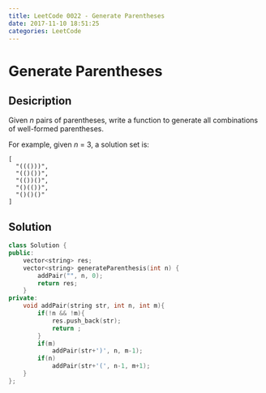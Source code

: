 ```yaml
---
title: LeetCode 0022 - Generate Parentheses
date: 2017-11-10 18:51:25
categories: LeetCode
---
```

# Generate Parentheses #

<!--more-->

## Desicription ##

Given *n* pairs of parentheses, write a function to generate all combinations of well-formed parentheses.

For example, given *n* = 3, a solution set is:

```
[
  "((()))",
  "(()())",
  "(())()",
  "()(())",
  "()()()"
]
```

## Solution ##

```cpp
class Solution {
public:
    vector<string> res;
    vector<string> generateParenthesis(int n) {
        addPair("", n, 0);
        return res;
    }
private:
    void addPair(string str, int n, int m){
        if(!n && !m){
            res.push_back(str);
            return ;
        }
        if(m)
            addPair(str+')', n, m-1);
        if(n)
            addPair(str+'(', n-1, m+1);
    }
};
```